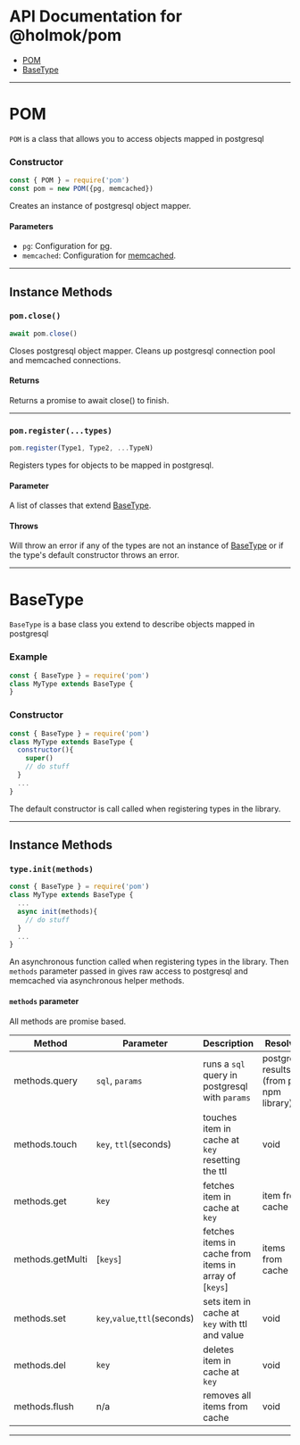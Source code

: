 # API Documentation for @holmok/pom

- [POM](#pom)
- [BaseType](#BaseType)

----

# POM

`POM` is a class that allows you to access objects mapped in postgresql

### Constructor

```javascript
const { POM } = require('pom')
const pom = new POM({pg, memcached})
```

Creates an instance of postgresql object mapper.

#### Parameters

- `pg`: Configuration for [pg](https://www.npmjs.com/package/pg).
- `memcached`:  Configuration for [memcached](https://www.npmjs.com/package/memcached).

----

## Instance Methods

### __`pom.close()`__
```javascript
await pom.close()
```

Closes postgresql object mapper. Cleans up postgresql connection pool and memcached connections.

#### Returns
Returns a promise to await close() to finish.

----

### __`pom.register(...types)`__
```javascript
pom.register(Type1, Type2, ...TypeN)
```

Registers types for objects to be mapped in postgresql.

#### Parameter
A list of classes that extend [BaseType](#BaseType).

#### Throws
Will throw an error if any of the types are not an instance of [BaseType](#BaseType) or if the type's default constructor throws an error.

----


# BaseType

`BaseType` is a base class you extend to describe objects mapped in postgresql

### Example

```javascript
const { BaseType } = require('pom')
class MyType extends BaseType {
}
```

### Constructor

```javascript
const { BaseType } = require('pom')
class MyType extends BaseType {
  constructor(){
    super()
    // do stuff
  }
  ...
}
```

The default constructor is call called when registering types in the library.

----

## Instance Methods

### __`type.init(methods)`__
```javascript
const { BaseType } = require('pom')
class MyType extends BaseType {
  ...
  async init(methods){
    // do stuff
  }
  ...
}
```

An asynchronous function called when registering types in the library. Then `methods` parameter passed in gives raw access to postgresql and memcached via asynchronous helper methods.

#### `methods` parameter

All methods are promise based.

| Method  | Parameter | Description | Resolves |
|---|---|---|---|
| methods.query  | `sql`, `params`  | runs a `sql` query in postgresql with `params`   | postgresql results (from pg npm library)  |
| methods.touch  | `key`, `ttl`(seconds)  | touches item in cache at `key` resetting the ttl  | void  |
| methods.get  | `key`  |  fetches item in cache at `key` | item from cache  |
| methods.getMulti  | [`keys`]  | fetches items in cache from items in array of [`keys`] | items from cache  |
| methods.set  | `key`,`value`,`ttl`(seconds)  |  sets item in cache at `key` with ttl and value |  void |
| methods.del  | `key`  | deletes item in cache at `key`  |  void |
| methods.flush  |  n/a | removes all items from cache  |  void |


----